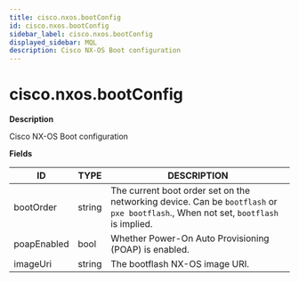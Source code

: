 ```yaml
---
title: cisco.nxos.bootConfig
id: cisco.nxos.bootConfig
sidebar_label: cisco.nxos.bootConfig
displayed_sidebar: MQL
description: Cisco NX-OS Boot configuration
---
```


# cisco.nxos.bootConfig

**Description**

Cisco NX-OS Boot configuration

**Fields**

| ID          | TYPE   | DESCRIPTION                                                                                                                        |
| ----------- | ------ | ---------------------------------------------------------------------------------------------------------------------------------- |
| bootOrder   | string | The current boot order set on the networking device. Can be `bootflash` or `pxe bootflash`., When not set, `bootflash` is implied. |
| poapEnabled | bool   | Whether Power-On Auto Provisioning (POAP) is enabled.                                                                              |
| imageUri    | string | The bootflash NX-OS image URI.                                                                                                     |
